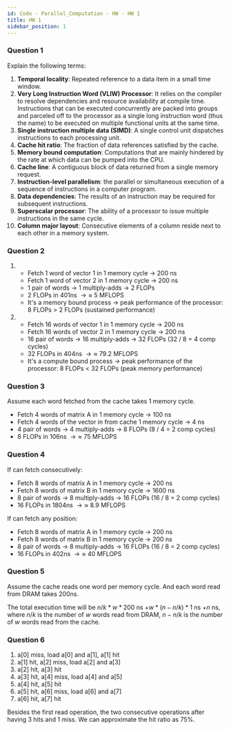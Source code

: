 ```yaml
---
id: Code - Parallel_Computation - HW - HW 1
title: HW 1
sidebar_position: 1
---
```


### Question 1

Explain the following terms:
1. **Temporal locality**: Repeated reference to a data item in a small time window.
2. **Very Long Instruction Word (VLIW) Processor**: It relies on the compiler to resolve dependencies and resource availability at compile time. Instructions that can be executed concurrently are packed into groups and parceled off to the processor as a single long instruction word (thus the name) to be executed on multiple functional units at the same time.
3. **Single instruction multiple data (SIMD)**: A single control unit dispatches instructions to each processing unit.
4. **Cache hit ratio**: The fraction of data references satisfied by the cache.
5. **Memory bound computation**: Computations that are mainly hindered by the rate at which data can be pumped into the CPU.
6. **Cache line**: A contiguous block of data returned from a single memory request.
7. **Instruction-level parallelism**: the parallel or simultaneous execution of a sequence of instructions in a computer program.
8. **Data dependencies**: The results of an instruction may be required for subsequent instructions.
9. **Superscalar processor**: The ability of a processor to issue multiple instructions in the same cycle.
10. **Column major layout**: Consecutive elements of a column reside next to each other in a memory system.

### Question 2

1. 
    - Fetch 1 word of vector 1 in 1 memory cycle $\rightarrow$ 200 ns
    - Fetch 1 word of vector 2 in 1 memory cycle $\rightarrow$ 200 ns
    - 1 pair of words $\rightarrow$ 1 multiply-adds $\rightarrow$ 2 FLOPs
    - 2 FLOPs in 401ns $\rightarrow \approx$ 5 MFLOPS
    - It's a memory bound process $\rightarrow$ peak performance of the processor: 8 FLOPs > 2 FLOPs (sustained performance)

2. 
    - Fetch 16 words of vector 1 in 1 memory cycle $\rightarrow$ 200 ns
    - Fetch 16 words of vector 2 in 1 memory cycle $\rightarrow$ 200 ns
    - 16 pair of words $\rightarrow$ 16 multiply-adds $\rightarrow$ 32 FLOPs (32 / 8 = 4 comp cycles)
    - 32 FLOPs in 404ns $\rightarrow \approx$ 79.2 MFLOPS
    - It's a compute bound process $\rightarrow$ peak performance of the processor: 8 FLOPs < 32 FLOPs (peak memory performance)

### Question 3

Assume each word fetched from the cache takes 1 memory cycle.

- Fetch 4 words of matrix A in 1 memory cycle $\rightarrow$ 100 ns
- Fetch 4 words of the vector in from cache 1 memory cycle $\rightarrow$ 4 ns
- 4 pair of words $\rightarrow$ 4 multiply-adds $\rightarrow$ 8 FLOPs (8 / 4 = 2 comp cycles)
- 8 FLOPs in 106ns $\rightarrow \approx$ 75 MFLOPS

### Question 4

If can fetch consecutively:
- Fetch 8 words of matrix A in 1 memory cycle $\rightarrow$ 200 ns
- Fetch 8 words of matrix B in 1 memory cycle $\rightarrow$ 1600 ns
- 8 pair of words $\rightarrow$ 8 multiply-adds $\rightarrow$ 16 FLOPs (16 / 8 = 2 comp cycles)
- 16 FLOPs in 1804ns $\rightarrow \approx$ 8.9 MFLOPS

If can fetch any position:
- Fetch 8 words of matrix A in 1 memory cycle $\rightarrow$ 200 ns
- Fetch 8 words of matrix B in 1 memory cycle $\rightarrow$ 200 ns
- 8 pair of words $\rightarrow$ 8 multiply-adds $\rightarrow$ 16 FLOPs (16 / 8 = 2 comp cycles)
- 16 FLOPs in 402ns $\rightarrow \approx$ 40 MFLOPS

### Question 5

Assume the cache reads one word per memory cycle. And each word read from DRAM takes 200ns.

The total execution time will be $n / k * w * 200$ ns $+ w * (n − n/k) * 1$ ns $+ n$ ns, where $n/k$ is the number of $w$ words read from DRAM, $n − n/k$ is the number of $w$ words read from the cache.

### Question 6

1. a[0] miss, load a[0] and a[1], a[1] hit
2. a[1] hit, a[2] miss, load a[2] and a[3]
3. a[2] hit, a[3] hit
4. a[3] hit, a[4] miss, load a[4] and a[5]
5. a[4] hit, a[5] hit
6. a[5] hit, a[6] miss, load a[6] and a[7]
7. a[6] hit, a[7] hit

Besides the first read operation, the two consecutive operations after having 3 hits and 1 miss. We can approximate the hit ratio as 75%.